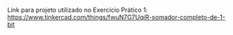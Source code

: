 Link para projeto utilizado no Exercício Prático 1: https://www.tinkercad.com/things/fwuN7G7UqiR-somador-completo-de-1-bit 
